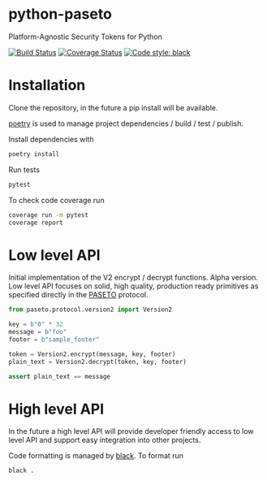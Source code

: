 # python-paseto
Platform-Agnostic Security Tokens for Python

[![Build Status](https://travis-ci.org/purificant/python-paseto.svg?branch=master)](https://travis-ci.org/purificant/python-paseto)
[![Coverage Status](https://coveralls.io/repos/github/purificant/python-paseto/badge.svg?branch=master)](https://coveralls.io/github/purificant/python-paseto?branch=master)
[![Code style: black](https://img.shields.io/badge/code%20style-black-000000.svg)](https://github.com/ambv/black)


# Installation
Clone the repository, in the future a pip install will be available.

[poetry](https://github.com/sdispater/poetry#installation) is used to manage project
dependencies / build / test / publish.

Install dependencies with 
```bash
poetry install
```

Run tests
```bash
pytest
```

To check code coverage run
```bash
coverage run -m pytest
coverage report
```

# Low level API
Initial implementation of the V2 encrypt / decrypt functions. Alpha version.
Low level API focuses on solid, high quality, production ready primitives
as specified directly in the [PASETO](https://tools.ietf.org/html/draft-paragon-paseto-rfc-00) 
protocol.

```python
from paseto.protocol.version2 import Version2

key = b"0" * 32
message = b"foo"
footer = b"sample_footer"

token = Version2.encrypt(message, key, footer)
plain_text = Version2.decrypt(token, key, footer)

assert plain_text == message

```

# High level API
In the future a high level API will provide developer friendly access to low level API
and support easy integration into other projects.

Code formatting is managed by [black](https://github.com/ambv/black). To format run
```bash
black .
```